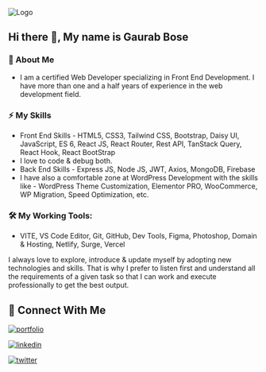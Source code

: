 

![Logo](https://i.ibb.co/NsgV1SC/logo.png)



## Hi there 👋, My name is Gaurab Bose
### 🚀 About Me

  * I am a certified Web Developer specializing in Front End Development. I have more than one and a half years of experience in the web development field.

### ⚡ My Skills 
  * Front End Skills - HTML5, CSS3, Tailwind CSS, Bootstrap, Daisy UI, JavaScript, ES 6, React JS, React Router, Rest API, TanStack Query, React Hook, React BootStrap
  * I love to code & debug both.
  * Back End Skills - Express JS, Node JS, JWT, Axios, MongoDB, Firebase
  * I have also a comfortable zone at WordPress Development with the skills like - WordPress Theme Customization, Elementor PRO, WooCommerce, WP Migration, Speed Optimization, etc.

### 🛠 My Working Tools: 

  * VITE, VS Code Editor, Git, GitHub, Dev Tools, Figma, Photoshop, Domain & Hosting, Netlify, Surge, Vercel

I always love to explore, introduce & update myself by adopting new technologies and skills. That is why I prefer to listen first and understand all the requirements of a given task so that I can work and execute professionally to get the best output. 



## 🔗 Connect With Me
[![portfolio](https://img.shields.io/badge/my_portfolio-000?style=for-the-badge&logo=ko-fi&logoColor=white)](https://gwebdevportfolio.netlify.app)

[![linkedin](https://img.shields.io/badge/linkedin-0A66C2?style=for-the-badge&logo=linkedin&logoColor=white)](https://www.linkedin.com/in/gaurabwebdev)

[![twitter](https://img.shields.io/badge/twitter-1DA1F2?style=for-the-badge&logo=twitter&logoColor=white)](https://twitter.com/GrBose)


